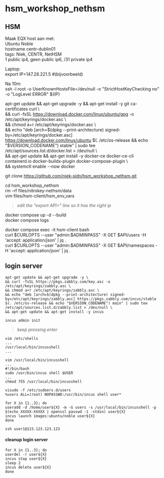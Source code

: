 # hsm_workshop_nethsm

## HSM
Maak EQX host aan met:  
  Ubuntu Noble  
  hostname centr-dublin01  
  tags: Niek, CENTR, NetHSM  
  1 public ip4, geen public ip6, /31 private ip4  

Laptop:  
export IP=147.28.221.5  #(bijvoorbeeld)  

Na 10m:  
ssh -l root -o UserKnownHostsFile=/dev/null -o "StrictHostKeyChecking no" -o "LogLevel ERROR" ${IP}

apt-get update && apt-get upgrade -y && apt-get install -y git ca-certificates curl \  
&& curl -fsSL https://download.docker.com/linux/ubuntu/gpg -o /etc/apt/keyrings/docker.asc \  
&& chmod a+r /etc/apt/keyrings/docker.asc \  
&& echo "deb [arch=$(dpkg --print-architecture) signed-by=/etc/apt/keyrings/docker.asc] https://download.docker.com/linux/ubuntu $(. /etc/os-release && echo "$VERSION_CODENAME") stable" | sudo tee /etc/apt/sources.list.d/docker.list > /dev/null \  
&& apt-get update && apt-get install -y docker-ce docker-ce-cli containerd.io docker-buildx-plugin docker-compose-plugin \  
&& systemctl enable --now docker

git clone https://github.com/niek-sidn/hsm_workshop_nethsm.git

cd hsm_workshop_nethsm  
rm -rf files/nitrokey-nethsm/data  
vim files/hsm-client/hsm_env_vars

> *edit the "export API=" line so it has the right ip*

docker compose up -d --build  
docker compose logs

docker compose exec -it hsm-client bash  
curl $CURLOPTS --user "admin:$ADMINPASS" -X GET $API/users -H 'accept: application/json' | jq .  
curl $CURLOPTS --user "admin:$ADMINPASS" -X GET $API/namespaces -H 'accept: application/json' | jq .  

## login server

`apt-get update && apt-get upgrade -y \`  
`&& curl -fsSL https://pkgs.zabbly.com/key.asc -o /etc/apt/keyrings/zabbly.asc \`  
`&& chmod a+r /etc/apt/keyrings/zabbly.asc \`  
`&& echo "deb [arch=$(dpkg --print-architecture) signed-by=/etc/apt/keyrings/zabbly.asc] https://pkgs.zabbly.com/incus/stable $(. /etc/os-release && echo "$VERSION_CODENAME") main" | sudo tee /etc/apt/sources.list.d/zabbly.list > /dev/null \`  
`&& apt-get update && apt-get install -y incus`

`incus admin init`  
> *keep pressing enter*

`vim /etc/shells`  
`...`  
`/usr/local/bin/incusshell`  
`...`

`vim /usr/local/bin/incusshell`  
`...`  
`#!/bin/bash`  
`sudo /usr/bin/incus shell $USER`  
`...`  
`chmod 755 /usr/local/bin/incusshell`

`visudo -f /etc/sudoers.d/users`  
`%users ALL=(root) NOPASSWD:/usr/bin/incus shell user*`

`for X in {1..3}; do`  
`useradd -d /home/user${X} -m -G users -s /usr/local/bin/incusshell -p $(echo XXXXX-XXXXX | openssl passwd -1 -stdin) user${X}`  
`incus launch images:ubuntu/noble user${X}`  
`done`

`ssh user1@123.123.123.123`

#### cleanup login server
`for X in {1..3}; do`  
`userdel -r user${X}`  
`incus stop user${X}`  
`sleep 2`  
`incus delete user${X}`  
`done`


